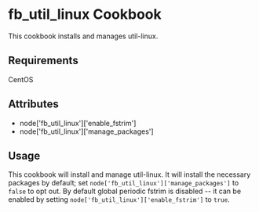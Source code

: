 fb_util_linux Cookbook
==================
This cookbook installs and manages util-linux.

Requirements
------------
CentOS

Attributes
----------
* node['fb_util_linux']['enable_fstrim']
* node['fb_util_linux']['manage_packages']

Usage
-----
This cookbook will install and manage util-linux. It will install the necessary
packages by default; set `node['fb_util_linux']['manage_packages']` to `false`
to opt out. By default global periodic fstrim is disabled -- it can be enabled
by setting `node['fb_util_linux']['enable_fstrim']` to `true`.
